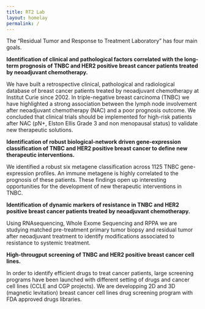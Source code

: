 ```yaml
---
title: RT2 Lab
layout: homelay
permalink: /
---
```


The “Residual Tumor and Response to Treatment Laboratory” has four main goals.

**Identification of clinical and pathological factors correlated with the long-term prognosis of TNBC and HER2 positive breast cancer patients treated by neoadjuvant chemotherapy.**

We have built a retrospective clinical, pathological and radiological database
of breast cancer patients treated by neoadjuvant chemotherapy at Institut
Curie since 2002. In triple-negative breast carcinoma (TNBC) we have
highlighted a strong association between the lymph node involvement after
neoadjuvant chemotherapy (NAC) and a poor prognosis outcome. We concluded
that clinical trials should be implemented for high-risk patients after NAC
(pN+, Elston Ellis Grade 3 and non menopausal status) to validate new
therapeutic solutions.

**Identification of robust biological-network driven gene-expression classification of TNBC and HER2 positive breast cancer to define new therapeutic interventions.**

We identified a robust six metagene classification across 1125 TNBC
gene-expression profiles. An immune metagene is highly correlated to the
prognosis of these patients. These findings open up interesting opportunities
for the development of new therapeutic interventions in TNBC.

**Identification of dynamic markers of resistance in TNBC and HER2 positive breast cancer patients treated by neoadjuvant chemotherapy.**

Using RNAsequencing, Whole Exome Sequencing and RPPA we are studying matched
pre-treatment primary tumor biopsy and residual tumor after neoadjuvant
treatment to identify modifications associated to resistance to
systemic treatment.

**High-througput screening of TNBC and HER2 positive breast cancer cell lines.**

In order to identify efficient drugs to treat cancer patients, large screening programs have been launched with different setting of drugs and cancer cell lines (CCLE and CGP projects). We are developping 2D and 3D (magnetic levitation) breast cancer cell lines drug screening program with FDA approved drugs libraries.
